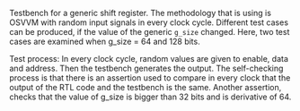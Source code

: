 Testbench for a generic shift register. The methodology that is using is OSVVM with random input signals in every clock cycle. Different test cases can be produced, if the value of the generic `g_size` changed. Here, two test cases are examined when g_size = 64 and 128 bits. 

Test process: In every clock cycle, random values are given to enable, data and address. Then the testbench generates the output. The self-checking process is that there is an assertion used to compare in every clock that the output of the RTL code and the testbench is the same. Another assertion, checks that the value of g_size is bigger than 32 bits and is derivative of 64.
